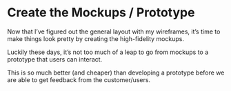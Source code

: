 # Create the Mockups / Prototype

Now that I’ve figured out the general layout with my wireframes, it’s time to make things look pretty by creating the high-fidelity mockups.

Luckily these days, it’s not too much of a leap to go from mockups to a prototype that users can interact.

This is so much better (and cheaper) than developing a prototype before we are able to get feedback from the customer/users.
